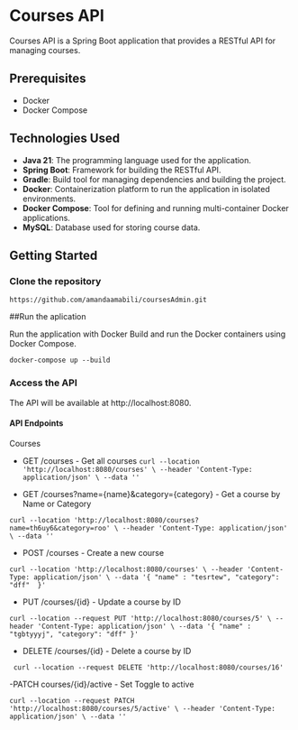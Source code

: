 # Courses API

Courses API is a Spring Boot application that provides a RESTful API for managing courses.

## Prerequisites

- Docker
- Docker Compose

## Technologies Used

- **Java 21**: The programming language used for the application.
- **Spring Boot**: Framework for building the RESTful API.
- **Gradle**: Build tool for managing dependencies and building the project.
- **Docker**: Containerization platform to run the application in isolated environments.
- **Docker Compose**: Tool for defining and running multi-container Docker applications.
- **MySQL**: Database used for storing course data.

## Getting Started

### Clone the repository
`https://github.com/amandaamabili/coursesAdmin.git `



##Run the aplication 

Run the application with Docker
Build and run the Docker containers using Docker Compose.

`docker-compose up --build`


### Access the API
The API will be available at http://localhost:8080.

#### API Endpoints
Courses
- GET /courses - Get all courses
`curl --location 'http://localhost:8080/courses' \
--header 'Content-Type: application/json' \
--data '' `
  
- GET /courses?name={name}&category={category} - Get a course by Name or Category
  
` curl --location 'http://localhost:8080/courses?name=th6uy6&category=roo' \
--header 'Content-Type: application/json' \
--data '' `
    
-  POST /courses - Create a new course
  
``curl --location 'http://localhost:8080/courses' \
--header 'Content-Type: application/json' \
--data '{
    "name" : "tesrtew",
    "category": "dff" 
}'``

- PUT /courses/{id} - Update a course by ID
  
`curl --location --request PUT 'http://localhost:8080/courses/5' \
--header 'Content-Type: application/json' \
--data '{
    "name" : "tgbtyyyj",
    "category": "dff"
}'`

- DELETE /courses/{id} - Delete a course by ID
  
` curl --location --request DELETE 'http://localhost:8080/courses/16'`

-PATCH courses/{id}/active - Set Toggle to active

`
curl --location --request PATCH 'http://localhost:8080/courses/5/active' \
--header 'Content-Type: application/json' \
--data '' `



